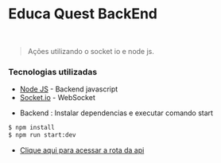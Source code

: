 # Educa Quest BackEnd


&nbsp;
> Ações utilizando o socket io e node js.


### Tecnologias utilizadas


* [Node JS](https://nodejs.org/en/about) - Backend javascript
* [Socket.io](https://socket.io/pt-br/) - WebSocket


 - Backend : Instalar dependencias e executar comando start
```sh
$ npm install 
$ npm run start:dev
```

* [Clique aqui para acessar a rota da api](https://educaquest-api.onrender.com)
